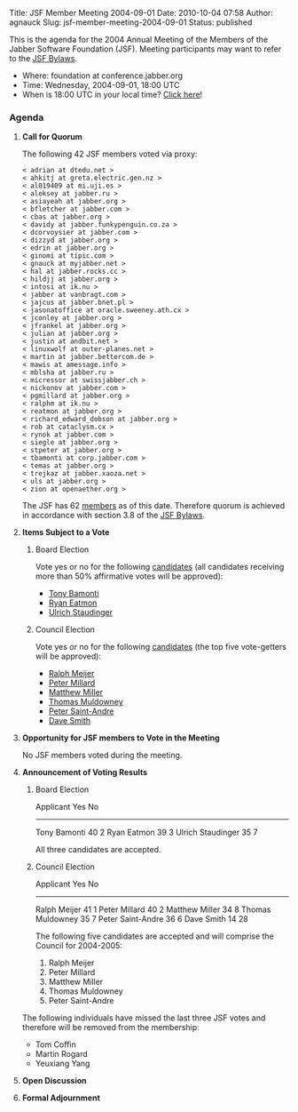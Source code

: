 Title: JSF Member Meeting 2004-09-01
Date: 2010-10-04 07:58
Author: agnauck
Slug: jsf-member-meeting-2004-09-01
Status: published

This is the agenda for the 2004 Annual Meeting of the Members of the
Jabber Software Foundation (JSF). Meeting participants may want to refer
to the [JSF Bylaws](/jsf/bylaws.shtml).

-   Where: foundation at conference.jabber.org
-   Time: Wednesday, 2004-09-01, 18:00 UTC
-   When is 18:00 UTC in your local time? [Click
    here](http://www.worldtimeserver.com/)!

### Agenda

1.  **Call for Quorum**

    The following 42 JSF members voted via proxy:

        < adrian at dtedu.net >
        < ahkitj at greta.electric.gen.nz >
        < al019409 at mi.uji.es >
        < aleksey at jabber.ru >
        < asiayeah at jabber.org >
        < bfletcher at jabber.com >
        < cbas at jabber.org >
        < davidy at jabber.funkypenguin.co.za >
        < dcorvoysier at jabber.com >
        < dizzyd at jabber.org >
        < edrin at jabber.org >
        < ginomi at tipic.com >
        < gnauck at myjabber.net >
        < hal at jabber.rocks.cc >
        < hildjj at jabber.org >
        < intosi at ik.nu >
        < jabber at vanbragt.com >
        < jajcus at jabber.bnet.pl >
        < jasonatoffice at oracle.sweeney.ath.cx >
        < jconley at jabber.org >
        < jfrankel at jabber.org >
        < julian at jabber.org >
        < justin at andbit.net >
        < linuxwolf at outer-planes.net >
        < martin at jabber.bettercom.de >
        < mawis at amessage.info >
        < mblsha at jabber.ru >
        < micressor at swissjabber.ch >
        < nickonov at jabber.com >
        < pgmillard at jabber.org >
        < ralphm at ik.nu >
        < reatmon at jabber.org >
        < richard_edward_dobson at jabber.org >
        < rob at cataclysm.cx >
        < rynok at jabber.com >
        < siegle at jabber.org >
        < stpeter at jabber.org >
        < tbamonti at corp.jabber.com >
        < temas at jabber.org >
        < trejkaz at jabber.xaoza.net >
        < uls at jabber.org >
        < zion at openaether.org >
            

    The JSF has 62 [members](/members/memberlist.shtml) as of this date.
    Therefore quorum is achieved in accordance with section 3.8 of the
    [JSF Bylaws](/jsf/bylaws.shtml).

2.  **Items Subject to a Vote**
    1.  Board Election

        Vote yes or no for the following
        [candidates](/board/candidates/2004/) (all candidates receiving
        more than 50% affirmative votes will be approved):

        -   [Tony Bamonti](/board/candidates/2004/Tony_Bamonti.shtml)
        -   [Ryan Eatmon](/board/candidates/2004/Ryan_Eatmon.shtml)
        -   [Ulrich
            Staudinger](/board/candidates/2004/Ulrich_Staudinger.shtml)

    2.  Council Election

        Vote yes or no for the following
        [candidates](/council/candidates/2004/) (the top five
        vote-getters will be approved):

        -   [Ralph Meijer](/council/candidates/2004/Ralph_Meijer.shtml)
        -   [Peter
            Millard](/council/candidates/2004/Peter_Millard.shtml)
        -   [Matthew
            Miller](/council/candidates/2004/Matthew_Miller.shtml)
        -   [Thomas
            Muldowney](/council/candidates/2004/Thomas_Muldowney.shtml)
        -   [Peter
            Saint-Andre](/council/candidates/2004/Peter_Saint-Andre.shtml)
        -   [Dave Smith](/council/candidates/2004/Dave_Smith.shtml)

3.  **Opportunity for JSF members to Vote in the Meeting**

    No JSF members voted during the meeting.

4.  **Announcement of Voting Results**

    1.  Board Election

          Applicant           Yes   No
          ------------------- ----- ----
          Tony Bamonti        40    2
          Ryan Eatmon         39    3
          Ulrich Staudinger   35    7

        All three candidates are accepted.

    2.  Council Election

          Applicant           Yes   No
          ------------------- ----- ----
          Ralph Meijer        41    1
          Peter Millard       40    2
          Matthew Miller      34    8
          Thomas Muldowney    35    7
          Peter Saint-Andre   36    6
          Dave Smith          14    28

        The following five candidates are accepted and will comprise the
        Council for 2004-2005:

        1.  Ralph Meijer
        2.  Peter Millard
        3.  Matthew Miller
        4.  Thomas Muldowney
        5.  Peter Saint-Andre

    The following individuals have missed the last three JSF votes and
    therefore will be removed from the membership:

    -   Tom Coffin
    -   Martin Rogard
    -   Yeuxiang Yang

5.  **Open Discussion**

6.  **Formal Adjournment**


